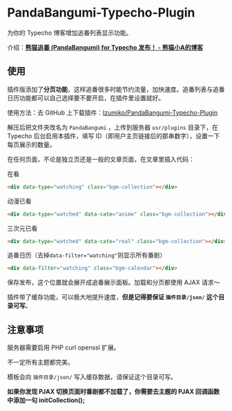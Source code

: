 # PandaBangumi-Typecho-Plugin

为你的 Typecho 博客增加追番列表显示功能。

介绍：**[熊猫追番 (PandaBangumi) for Typecho 发布！ - 熊猫小A的博客](https://blog.imalan.cn/archives/128/)**

## 使用

插件版添加了**分页功能**，这样追番很多时能节约流量，加快速度。追番列表与追番日历功能都可以自己选择要不要开启，在插件里设置就好。

使用方法：去 GitHub 上下载插件：[Izumiko/PandaBangumi-Typecho-Plugin](https://github.com/Izumiko/PandaBangumi-Typecho-Plugin)

解压后把文件夹改名为 `PandaBangumi` ，上传到服务器 `usr/plugins` 目录下，在 Typecho 后台启用本插件，填写 ID（即用户主页链接后的那串数字），设置一下每页展示的数量。

在任何页面，不论是独立页还是一般的文章页面，在文章里插入代码：

在看

```html
<div data-type="watching" class="bgm-collection"></div>
```

动漫已看

```html
<div data-type="watched" data-cate="anime" class="bgm-collection"></div>
```

三次元已看

```html
<div data-type="watched" data-cate="real" class="bgm-collection"></div>
```

追番日历（去掉`data-filter="watching"`则显示所有番剧）
```html
<div data-filter="watching" class="bgm-calendar"></div>
```

保存发布，这个位置就会展开成追番展示面板。加载和分页都使用 AJAX 请求～

插件带了缓存功能，可以极大地提升速度，**但是记得要保证 `插件目录/json/` 这个目录可写**。

## 注意事项

服务器需要启用 PHP curl openssl 扩展。

不一定所有主题都完美。

模板会向 `插件目录/json/` 写入缓存数据，请保证这个目录可写。

**如果你发现 PJAX 切换页面时番剧都不加载了，你需要去主题的 PJAX 回调函数中添加一句 initCollection();**
